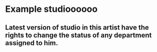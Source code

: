 # Example studioooooo
## Latest version of studio in this artist have the rights to change the status of any department assigned to him.